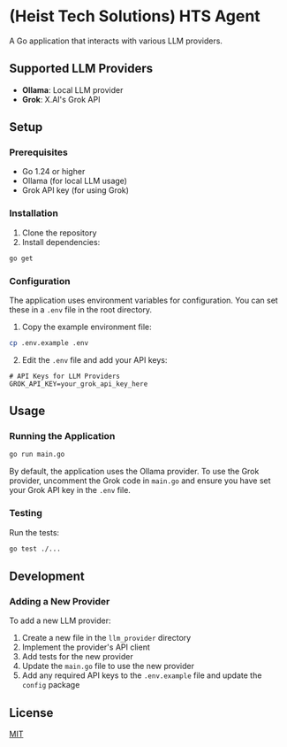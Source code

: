 # (Heist Tech Solutions) HTS Agent

A Go application that interacts with various LLM providers.

## Supported LLM Providers

- **Ollama**: Local LLM provider
- **Grok**: X.AI's Grok API

## Setup

### Prerequisites

- Go 1.24 or higher
- Ollama (for local LLM usage)
- Grok API key (for using Grok)

### Installation

1. Clone the repository
2. Install dependencies:

```bash
go get
```

### Configuration

The application uses environment variables for configuration. You can set these in a `.env` file in the root directory.

1. Copy the example environment file:

```bash
cp .env.example .env
```

2. Edit the `.env` file and add your API keys:

```
# API Keys for LLM Providers
GROK_API_KEY=your_grok_api_key_here
```

## Usage

### Running the Application

```bash
go run main.go
```

By default, the application uses the Ollama provider. To use the Grok provider, uncomment the Grok code in `main.go` and ensure you have set your Grok API key in the `.env` file.

### Testing

Run the tests:

```bash
go test ./...
```

## Development

### Adding a New Provider

To add a new LLM provider:

1. Create a new file in the `llm_provider` directory
2. Implement the provider's API client
3. Add tests for the new provider
4. Update the `main.go` file to use the new provider
5. Add any required API keys to the `.env.example` file and update the `config` package

## License

[MIT](LICENSE)
